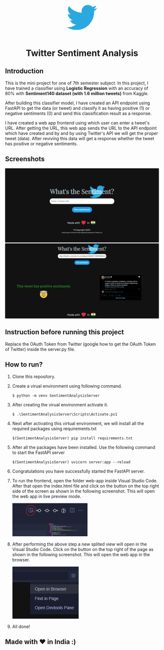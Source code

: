 <center>
<img src="./web-app/twitter_logo.png" width=100 />
<br />
<br />
<h1>Twitter Sentiment Analysis</h1>
</center>

## Introduction

This is the mini project for one of 7th semester subject. In this project, I have trained a classifier using <strong>Logistic Regression</strong> with an accuracy of 80% with <strong>Sentiment140 dataset (with 1.6 million tweets)</strong> from Kaggle.

After building this classifier model, I have created an API endpoint using FastAPI to get the data (or tweet) and classify it as having positive (1) or negative sentiments (0) and send this classification result as a response.

I have created a web app frontend using which user can enter a tweet's URL. After getting the URL, this web app sends the URL to the API endpoint which have created and by and by using Twitter's API we will get the proper tweet (data). After reviving this data will get a response whether the tweet has positive or negative sentiments.

## Screenshots

<img src="./readme-assets/03.jpg" />
<img src="./readme-assets/04.jpg" />

## Instruction before running this project

Replace the OAuth Token from Twitter (google how to get the OAuth Token of Twitter) inside the server.py file.

## How to run?

1. Clone this repository.
2. Create a virual environment using following command.
   ```
   $ python -m venv SentimentAnalysisServer
   ```
3. After creating the virual environment activate it.

   ```
   $ .\SentimentAnalysisServer\Scripts\Activate.ps1
   ```

4. Next after activating this virtual environment, we will install all the required packages using requirements.txt
   ```
   $(SentimentAnalysisServer) pip install requirements.txt
   ```
5. After all the packages have been installed. Use the following command to start the FastAPI server
   ```
   $(SentimentAnalysisServer) uvicorn server:app --reload
   ```
6. Congratulations you have successfully started the FastAPI server.
7. To run the frontend, open the folder web-app inside Visual Studio Code. After that open the index.html file and click on the button on the top right side of the screen as shown in the following screenshot. This will open the web app in live preview mode.

   <img src="./readme-assets/01.png" />

8. After performing the above step a new splited view will open in the Visual Studio Code. Click on the button on the top right of the page as shown in the following screenshot. This will open the web app in the browser.

   <img src="./readme-assets/02.png" />

9. All done!

## Made with ♥️ in India :)
